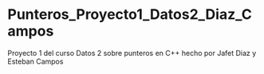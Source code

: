 # Punteros_Proyecto1_Datos2_Diaz_Campos
Proyecto 1 del curso Datos 2 sobre punteros en C++ hecho por Jafet Diaz y Esteban Campos
